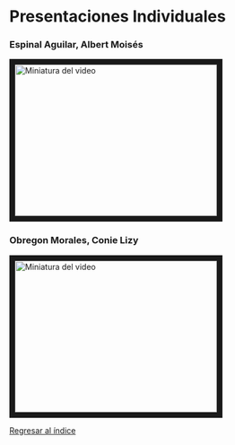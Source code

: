 # Presentaciones Individuales

### Espinal Aguilar, Albert Moisés
<a href="https://www.youtube.com/watch?v=EL0udv4Cdng&ab_channel=ALBERTMOISESESPINALAGUILAR" target="_blank"><img src="http://img.youtube.com/vi/EL0udv4Cdng/0.jpg" alt="Miniatura del video" width="360" height="270" border="10" /></a>

### Obregon Morales, Conie Lizy
<a href="https://youtu.be/_Y6ayyPqoFc" target="_blank"><img src="https://i.ytimg.com/an_webp/_Y6ayyPqoFc/mqdefault_6s.webp?du=3000&sqp=CO-X8bMG&rs=AOn4CLCljODp-59GPvL9XSmwoCu7V8DEeQ" alt="Miniatura del video" width="360" height="270" border="10" /></a>

[Regresar al índice](Indice.md)
